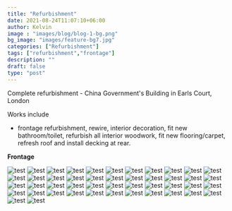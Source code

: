 ```yaml
---
title: "Refurbishment"
date: 2021-08-24T11:07:10+06:00
author: Kelvin
image : "images/blog/blog-1-bg.png"
bg_image: "images/feature-bg7.jpg"
categories: ["Refurbishment"]
tags: ["refurbishment","frontage"]
description: ""
draft: false
type: "post"
---
```



Complete refurbishment - China Government's Building in Earls Court, London 

Works include  
  - frontage refurbishment, rewire, interior decoration, fit new bathroom/toilet, refurbish all interior woodwork, fit new flooring/carpet, refresh roof and install decking at rear.

**Frontage**

![test](/images/blog/blog-1%20(1).jpg)
![test](/images/blog/blog-1%20(2).jpg)
![test](/images/blog/blog-1%20(3).jpg)
![test](/images/blog/blog-1%20(4).jpg)
![test](/images/blog/blog-1%20(5).jpg)
![test](/images/blog/blog-1%20(6).jpg)
![test](/images/blog/blog-1%20(7).jpg)
![test](/images/blog/blog-1%20(8).jpg)
![test](/images/blog/blog-1%20(9).jpg)
![test](/images/blog/blog-1%20(10).jpg)
![test](/images/blog/blog-1%20(11).jpg)
![test](/images/blog/blog-1%20(12).jpg)
![test](/images/blog/blog-1%20(13).jpg)
![test](/images/blog/blog-1%20(14).jpg)
![test](/images/blog/blog-1%20(15).jpg)
![test](/images/blog/blog-1%20(16).jpg)
![test](/images/blog/blog-1%20(17).jpg)
![test](/images/blog/blog-1%20(18).jpg)
![test](/images/blog/blog-1%20(19).jpg)
![test](/images/blog/blog-1%20(20).jpg)
![test](/images/blog/blog-1%20(21).jpg)
![test](/images/blog/blog-1%20(22).jpg)
![test](/images/blog/blog-1%20(23).jpg)
![test](/images/blog/blog-1%20(24).jpg)
![test](/images/blog/blog-1%20(25).jpg)
![test](/images/blog/blog-1%20(26).jpg)
![test](/images/blog/blog-1%20(27).jpg)
![test](/images/blog/blog-1%20(28).jpg)
![test](/images/blog/blog-1%20(29).jpg)
![test](/images/blog/blog-1%20(30).jpg)
![test](/images/blog/blog-1%20(31).jpg)
![test](/images/blog/blog-1%20(32).jpg)
![test](/images/blog/blog-1%20(33).jpg)
![test](/images/blog/blog-1%20(34).jpg)
![test](/images/blog/blog-1%20(35).jpg)
![test](/images/blog/blog-1%20(36).jpg)
![test](/images/blog/blog-1%20(37).jpg)
![test](/images/blog/blog-1%20(38).jpg)
![test](/images/blog/blog-1%20(39).jpg)
![test](/images/blog/blog-1%20(40).jpg)
![test](/images/blog/blog-1%20(41).jpg)
![test](/images/blog/blog-1%20(42).jpg)
![test](/images/blog/blog-1%20(43).jpg)
![test](/images/blog/blog-1%20(44).jpg)
![test](/images/blog/blog-1%20(45).jpg)
![test](/images/blog/blog-1%20(46).jpg)